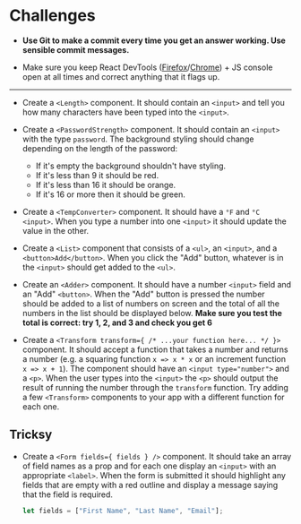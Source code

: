 # Challenges

- **Use Git to make a commit every time you get an answer working. Use sensible commit messages.**

- Make sure you keep React DevTools ([Firefox](https://addons.mozilla.org/en-US/firefox/addon/react-devtools/)/[Chrome](https://chrome.google.com/webstore/detail/react-developer-tools/fmkadmapgofadopljbjfkapdkoienihi)) + JS console open at all times and correct anything that it flags up.

---

- Create a `<Length>` component. It should contain an `<input>` and tell you how many characters have been typed into the `<input>`.

- Create a `<PasswordStrength>` component. It should contain an `<input>` with the type `password`. The background styling should change depending on the length of the password:

    - If it's empty the background shouldn't have styling.
    - If it's less than 9 it should be red.
    - If it's less than 16 it should be orange.
    - If it's 16 or more then it should be green.

- Create a `<TempConverter>` component. It should have a `°F` and `°C` `<input>`. When you type a number into one `<input>` it should update the value in the other.

- Create a `<List>` component that consists of a `<ul>`, an `<input>`, and a `<button>Add</button>`. When you click the "Add" button, whatever is in the `<input>` should get added to the `<ul>`.

- Create an `<Adder>` component. It should have a number `<input>` field and an "Add" `<button>`. When the "Add" button is pressed the number should be added to a list of numbers on screen and the total of all the numbers in the list should be displayed below. **Make sure you test the total is correct: try 1, 2, and 3 and check you get 6**

- Create a `<Transform transform={ /* ...your function here... */ }>` component. It should accept a function that takes a number and returns a number (e.g. a squaring function `x => x * x` or an increment function `x => x + 1`). The component should have an `<input type="number">` and a `<p>`. When the user types into the `<input>` the `<p>` should output the result of running the number through the `transform` function. Try adding a few `<Transform>` components to your app with a different function for each one.

## Tricksy

- Create a `<Form fields={ fields } />` component. It should take an array of field names as a prop and for each one display an `<input>` with an appropriate `<label>`. When the form is submitted it should highlight any fields that are empty with a red outline and display a message saying that the field is required.

    ```js
    let fields = ["First Name", "Last Name", "Email"];
    ```
